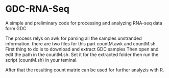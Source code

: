 # GDC-RNA-Seq
A simple and preliminary code for processing and analyzing RNA-seq data form GDC

The process relys on awk for parsing all the samples unstranded information. there are two files for this part countM.awk and countM.sh. 
First thing to do is to download and extract GDC samples
Then open and edit the path in the countM.sh. Set it for the extracted folder then run the script (countM.sh) in your teminal. 

After that the resulting count matrix can be used for further analyzis with R.

